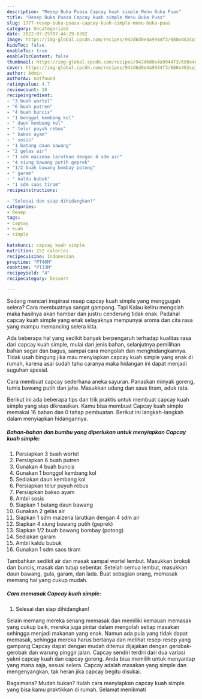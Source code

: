 ```yaml
---
description: "Resep Buka Puasa Capcay kuah simple Menu Buka Puas"
title: "Resep Buka Puasa Capcay kuah simple Menu Buka Puas"
slug: 1777-resep-buka-puasa-capcay-kuah-simple-menu-buka-puas
category: Uncategorized
date: 2022-07-25T07:44:29.639Z
image: https://img-global.cpcdn.com/recipes/942d6d0e4a9944f3/680x482cq70/capcay-kuah-simple-foto-resep-utama.jpg
hideToc: false
enableToc: true
enableTocContent: false
thumbnail: https://img-global.cpcdn.com/recipes/942d6d0e4a9944f3/680x482cq70/capcay-kuah-simple-foto-resep-utama.jpg
cover: https://img-global.cpcdn.com/recipes/942d6d0e4a9944f3/680x482cq70/capcay-kuah-simple-foto-resep-utama.jpg
author: Admin
authorAv: notfound
ratingvalue: 4.7
reviewcount: 18
recipeingredient:
- "3 buah wortel"
- "6 buah putren"
- "4 buah buncis"
- "1 bonggol kembang kol"
- " daun kembang kol"
- " telur puyuh rebus"
- " bakso ayam"
- " sosis"
- "1 batang daun bawang"
- "2 gelas air"
- "1 sdm maizena larutkan dengan 4 sdm air"
- "4 siung bawang putih geprek"
- "1/2 buah bawang bombay potong"
- " garam"
- " kaldu bubuk"
- "1 sdm saos tiram"
recipeinstructions:

- "Selesai dan siap dihidangkan!"
categories:
- Resep
tags:
- capcay
- kuah
- simple

katakunci: capcay kuah simple 
nutrition: 252 calories
recipecuisine: Indonesian
preptime: "PT40M"
cooktime: "PT33M"
recipeyield: "4"
recipecategory: Dessert

---
```



Sedang mencari inspirasi resep capcay kuah simple yang menggugah selera? Cara membuatnya sangat gampang. Tapi Kalau keliru mengolah maka hasilnya akan hambar dan justru cenderung tidak enak. Padahal capcay kuah simple yang enak selayaknya mempunyai aroma dan cita rasa yang mampu memancing selera kita.


Ada beberapa hal yang sedikit banyak berpengaruh terhadap kualitas rasa dari capcay kuah simple, mulai dari jenis bahan, selanjutnya pemilihan bahan segar dan bagus, sampai cara mengolah dan menghidangkannya. Tidak usah bingung jika mau menyiapkan capcay kuah simple yang enak di rumah, karena asal sudah tahu caranya maka hidangan ini dapat menjadi suguhan spesial.

Cara membuat capcay sederhana aneka sayuran. Panaskan minyak goreng, tumis bawang putih dan jahe. Masukkan udang dan saus tiram, aduk rata.


Berikut ini ada beberapa tips dan trik praktis untuk membuat capcay kuah simple yang siap dikreasikan. Kamu bisa membuat Capcay kuah simple memakai 16 bahan dan 0 tahap pembuatan. Berikut ini langkah-langkah dalam menyiapkan hidangannya.

<!--inarticleads1-->

##### Bahan-bahan dan bumbu yang diperlukan untuk menyiapkan Capcay kuah simple:

1. Persiapkan 3 buah wortel
1. Persiapkan 6 buah putren
1. Gunakan 4 buah buncis
1. Gunakan 1 bonggol kembang kol
1. Sediakan  daun kembang kol
1. Persiapkan  telur puyuh rebus
1. Persiapkan  bakso ayam
1. Ambil  sosis
1. Siapkan 1 batang daun bawang
1. Gunakan 2 gelas air
1. Siapkan 1 sdm maizena larutkan dengan 4 sdm air
1. Siapkan 4 siung bawang putih (geprek)
1. Siapkan 1/2 buah bawang bombay (potong)
1. Sediakan  garam
1. Ambil  kaldu bubuk
1. Gunakan 1 sdm saos tiram


Tambahkan sedikit air dan masak sampai wortel lembut. Masukkan brokoli dan buncis, masak dan tutup sebentar. Setelah semua lembut, masukkan daun bawang, gula, garam, dan lada. Buat sebagian orang, memasak memang hal yang cukup mudah. 

<!--inarticleads2-->

##### Cara memasak Capcay kuah simple:


1. Selesai dan siap dihidangkan!

Selain memang mereka senang memasak dan memiliki kemauan memasak yang cukup baik, mereka juga pintar dalam mengolah setiap masakan sehingga menjadi makanan yang enak. Namun ada pula yang tidak dapat memasak, sehingga mereka harus bertanya dan melihat resep-resep yang gampang Capcay dapat dengan mudah ditemui dijajakan dengan gerobak-gerobak dan warung pinggir jalan. Capcay sendiri terdiri dari dua variasi yakni capcay kuah dan capcay goreng. Anda bisa memilih untuk menyantap yang mana saja, sesuai selera. Capcay adalah masakan yang simple dan mengenyangkan, tak heran jika capcay begitu disukai. 

Bagaimana? Mudah bukan? Itulah cara menyiapkan capcay kuah simple yang bisa kamu praktikkan di rumah. Selamat menikmati
